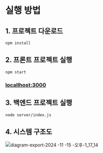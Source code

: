 # 실행 방법

## 1. 프로젝트 다운로드
```shell
npm install
```

## 2. 프론트 프로젝트 실행
```shell
npm start
```
### [locallhost:3000](http://localhost:3000)

## 3. 백엔드 프로젝트 실행
```shell
node server/index.js
```
## 4. 시스템 구조도
![diagram-export-2024 -11 -15 -오후-1_17_14](https://github.com/user-attachments/assets/be1cd5b5-d1c3-4598-a73c-cf12710433c1)

